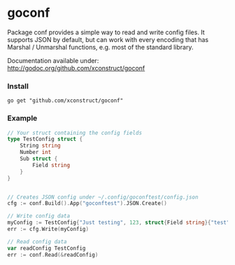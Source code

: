 goconf
======

Package conf provides a simple way to read and write config files.
It supports JSON by default, but can work with every encoding that has
Marshal / Unmarshal functions, e.g. most of the standard library.

Documentation available under: http://godoc.org/github.com/xconstruct/goconf

### Install ###

	go get "github.com/xconstruct/goconf"

### Example ###

```go
// Your struct containing the config fields
type TestConfig struct {
	String string
	Number int
	Sub struct {
		Field string
	}
}


// Creates JSON config under ~/.config/goconftest/config.json
cfg := conf.Build().App("goconftest").JSON.Create()

// Write config data
myConfig := TestConfig{"Just testing", 123, struct{Field string}{"test"}}
err := cfg.Write(myConfig)

// Read config data
var readConfig TestConfig
err := conf.Read(&readConfig)
```
